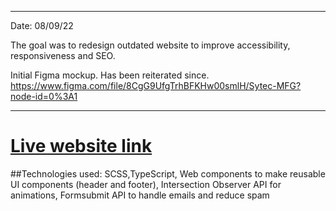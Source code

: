 ------------------------------------------------------------------------------------------------------------------------------
Date: 08/09/22

The goal was to redesign outdated website to improve accessibility, responsiveness and SEO.

Initial Figma mockup. Has been reiterated since.
https://www.figma.com/file/8CgG9UfgTrhBFKHw00smlH/Sytec-MFG?node-id=0%3A1

----------------------------------------------------------
# [Live  website link](https://merrylarok.github.io/Sytec/)

##Technologies used: SCSS,TypeScript, Web components to make reusable UI components (header and footer), Intersection Observer API for animations, Formsubmit API to handle emails and reduce spam
